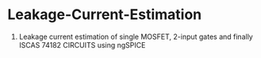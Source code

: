 # Leakage-Current-Estimation
1. Leakage current estimation of single MOSFET, 2-input gates and finally ISCAS 74182 CIRCUITS using ngSPICE
